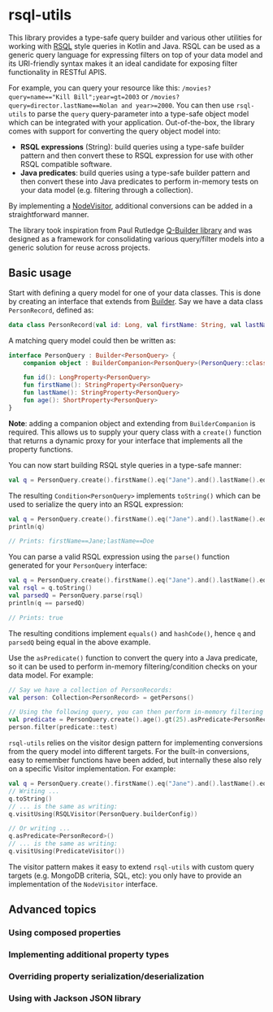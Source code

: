 # rsql-utils

This library provides a type-safe query builder and various other utilities for working with [RSQL](https://github.com/nstdio/rsql-parser) style queries in Kotlin and Java. RSQL can be used as a generic query language for expressing filters on top of your data model and its URI-friendly syntax makes it an ideal candidate for exposing filter functionality in RESTful APIS.

For example, you can query your resource like this: `/movies?query=name=="Kill Bill";year=gt=2003` or `/movies?query=director.lastName==Nolan and year>=2000`. You can then use `rsql-utils` to parse the `query` query-parameter into a type-safe object model which can be integrated with your application. Out-of-the-box, the library comes with support for converting the query object model into:

* **RSQL expressions** (String): build queries using a type-safe builder pattern and then convert these to RSQL expression for use with other RSQL compatible software.
* **Java predicates**: build queries using a type-safe builder pattern and then convert these into Java predicates to perform in-memory tests on your data model (e.g. filtering through a collection).

By implementing a [NodeVisitor](src/main/kotlin/com/github/idlabdiscover/rsqlutils/model/NodeVisitor.kt), additional conversions can be added in a straightforward manner.

The library took inspiration from Paul Rutledge [Q-Builder library](https://github.com/RutledgePaulV/q-builders) and was designed as a framework for consolidating various query/filter models into a generic solution for reuse across projects.

## Basic usage
Start with defining a query model for one of your data classes. This is done by creating an interface that extends from [Builder](src/main/kotlin/com/github/idlabdiscover/rsqlutils/builder/Builder.kt). Say we have a data class `PersonRecord`, defined as:

```kotlin
data class PersonRecord(val id: Long, val firstName: String, val lastName: String, val age: Short)
```

A matching query model could then be written as:

```kotlin
interface PersonQuery : Builder<PersonQuery> {
    companion object : BuilderCompanion<PersonQuery>(PersonQuery::class)

    fun id(): LongProperty<PersonQuery>
    fun firstName(): StringProperty<PersonQuery>
    fun lastName(): StringProperty<PersonQuery>
    fun age(): ShortProperty<PersonQuery>
}
```

**Note**: adding a companion object and extending from `BuilderCompanion` is required. This allows us to supply your query class with a `create()` function that returns a dynamic proxy for your interface that implements all the property functions.

You can now start building RSQL style queries in a type-safe manner:

```kotlin
val q = PersonQuery.create().firstName().eq("Jane").and().lastName().eq("Doe")
```

The resulting `Condition<PersonQuery>` implements `toString()` which can be used to serialize the query into an RSQL expression:

```kotlin
val q = PersonQuery.create().firstName().eq("Jane").and().lastName().eq("Doe")
println(q)

// Prints: firstName==Jane;lastName==Doe
```

You can parse a valid RSQL expression using the `parse()` function generated for your `PersonQuery` interface:

```kotlin
val q = PersonQuery.create().firstName().eq("Jane").and().lastName().eq("Doe")
val rsql = q.toString()
val parsedQ = PersonQuery.parse(rsql)
println(q == parsedQ)

// Prints: true
```

The resulting conditions implement `equals()` and `hashCode()`, hence `q` and `parsedQ` being equal in the above example.

Use the `asPredicate()` function to convert the query into a Java predicate, so it can be used to perform in-memory filtering/condition checks on your data model. For example:

```kotlin
// Say we have a collection of PersonRecords:
val person: Collection<PersonRecord> = getPersons()

// Using the following query, you can then perform in-memory filtering of this collection:
val predicate = PersonQuery.create().age().gt(25).asPredicate<PersonRecord>()
person.filter(predicate::test)
```

`rsql-utils` relies on the visitor design pattern for implementing conversions from the query model into different targets. For the built-in conversions, easy to remember functions have been added, but internally these also rely on a specific Visitor implementation. For example:

```kotlin
val q = PersonQuery.create().firstName().eq("Jane").and().lastName().eq("Doe")
// Writing ...
q.toString()
// ... is the same as writing:
q.visitUsing(RSQLVisitor(PersonQuery.builderConfig))

// Or writing ...
q.asPredicate<PersonRecord>()
// ... is the same as writing:
q.visitUsing(PredicateVisitor())
```

The visitor pattern makes it easy to extend `rsql-utils` with custom query targets (e.g. MongoDB criteria, SQL, etc): you only have to provide an implementation of the `NodeVisitor` interface.

## Advanced topics

### Using composed properties

### Implementing additional property types

### Overriding property serialization/deserialization

### Using with Jackson JSON library

